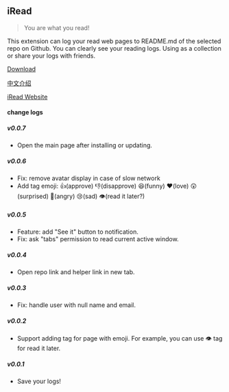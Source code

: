 ## iRead

> You are what you read! 

This extension can log your read web pages to README.md of the selected repo on Github.
You can clearly see your reading logs. Using as a collection or share your logs with friends.

[Download](https://chrome.google.com/webstore/detail/iread/nelcbbedkpoknladgbpebfflnambeiif)

[中文介绍](https://www.yuque.com/chaofeis/lifelog/eqal52)

[iRead Website](https://chafel.github.io/iRead/)

#### change logs

##### v0.0.7
- Open the main page after installing or updating.


##### v0.0.6
- Fix: remove avatar display in case of slow network
- Add tag emoji: :+1:(approve) :-1:(disapprove)  :satisfied:(funny) :heart:(love) :astonished:(surprised) :triumph:(angry)  :cry:(sad) :eye:(read it later?)

##### v0.0.5

- Feature: add "See it" button to notification.
- Fix: ask "tabs" permission to read current active window.

##### v0.0.4 

- Open repo link and helper link in new tab.

##### v0.0.3

- Fix: handle user with null name and email.

##### v0.0.2

- Support adding tag for page with emoji. For example, you can use :eye: tag for read it later.

##### v0.0.1 

- Save your logs!
